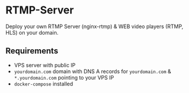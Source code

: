 # RTMP-Server

Deploy your own RTMP Server (nginx-rtmp) & WEB video players (RTMP, HLS) on your domain.

## Requirements

* VPS server with public IP
* `yourdomain.com` domain with DNS A records for `yourdomain.com` & `*.yourdomain.com` pointing to your VPS IP
* `docker-compose` installed
